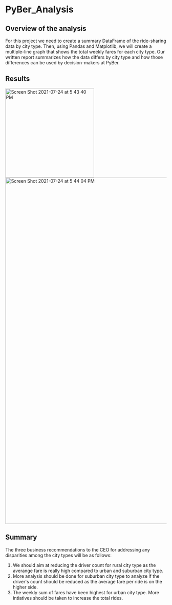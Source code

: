 # PyBer_Analysis
## Overview of the analysis
For this project we need to create a summary DataFrame of the ride-sharing data by city type. Then, using Pandas and Matplotlib, we will create a multiple-line graph that shows the total weekly fares for each city type. Our written report summarizes how the data differs by city type and how those differences can be used by decision-makers at PyBer.

## Results
<img width="277" alt="Screen Shot 2021-07-24 at 5 43 40 PM" src="https://user-images.githubusercontent.com/85711507/126882633-996fb424-a928-4619-85d7-3df9719c1a0b.png">

<img width="1077" alt="Screen Shot 2021-07-24 at 5 44 04 PM" src="https://user-images.githubusercontent.com/85711507/126882634-6c2ea8df-7c1c-46b8-a662-a8c8007fbb20.png">


## Summary
The three business recommendations to the CEO for addressing any disparities among the city types will be as follows:
1. We should aim at reducing the driver count for rural city type as the averange fare is really high compared to urban and suburban city type.
2. More analysis should be done for suburban city type to analyze if the driver's count should be reduced as the average fare per ride is on the higher side.
3. The weekly sum of fares have been highest for urban city type. More intiatives should be taken to increase the total rides.
